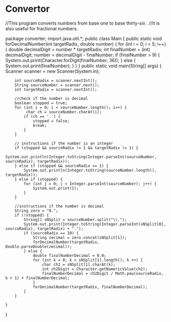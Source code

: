 # Convertor
//This program converts numbers from base one to base thirty-six .
//It is also useful for fractional numbers.















package converter;
import java.util.*;
public class Main {
    public static void forDecimalNumber(int targetRadix, double number) {
        for (int i = 0; i < 5; i++) {
            double decimalDigit = number * targetRadix;
            int finalNumber = (int) decimalDigit;
            number = decimalDigit - finalNumber;
            if (finalNumber > 9) {
                System.out.print(Character.forDigit(finalNumber, 36));
            } else {
                System.out.print(finalNumber);
            }
        }
    }
    public static void main(String[] args) {
        Scanner scanner = new Scanner(System.in);

        int sourceRadix = scanner.nextInt();
        String sourceNumber = scanner.next();
        int targetRadix = scanner.nextInt();

        //check if the number is decimal
        boolean stopped = true;
        for (int i = 0; i < sourceNumber.length(); i++) {
             char ch = sourceNumber.charAt(i);
            if (ch == '.') {
                stopped = false;
                break;
            }
        }

        // instructions if the number is an integer
        if (stopped && sourceRadix != 1 && targetRadix != 1) {
            System.out.println(Integer.toString(Integer.parseInt(sourceNumber, sourceRadix), targetRadix));
        } else if (stopped && sourceRadix == 1) {
            System.out.println(Integer.toString(sourceNumber.length(), targetRadix));
        } else if (stopped) {
            for (int j = 0; j < Integer.parseInt(sourceNumber); j++) {
                System.out.print(1);
            }
        }

        //instructions if the number is decimal
        String zero = "0.";
        if (!stopped) {
            String[] sNSplit = sourceNumber.split("\\.");
            System.out.print(Integer.toString(Integer.parseInt(sNSplit[0], sourceRadix), targetRadix) + ".");
            if (sourceRadix == 10) {
                String zecimal = zero.concat(sNSplit[1]);
                forDecimalNumber(targetRadix, Double.parseDouble(zecimal));
            } else {
                double finalNumberDecimal = 0.0;
                for (int k = 0; k < sNSplit[1].length(); k ++) {
                    char ch2 = sNSplit[1].charAt(k);
                    int ch2Digit = Character.getNumericValue(ch2);
                    finalNumberDecimal = ch2Digit / Math.pow(sourceRadix, k + 1) + finalNumberDecimal;
                }
                forDecimalNumber(targetRadix, finalNumberDecimal);
            }
        }

    }
}
